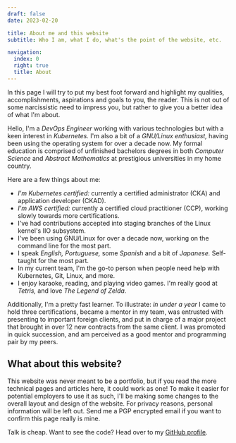```yaml
---
draft: false
date: 2023-02-20

title: About me and this website
subtitle: Who I am, what I do, what's the point of the website, etc.

navigation:
  index: 0
  right: true
  title: About
---
```


In this page I will try to put my best foot forward and highlight my qualities,
accomplishments, aspirations and goals to you, the reader. This is not out of
some narcissistic need to impress you, but rather to give you a better idea of
what I'm about.

Hello, I'm a _DevOps Engineer_ working with various technologies but with a
keen interest in _Kubernetes._ I'm also a bit of a _GNU/Linux enthusiast,_
having been using the operating system for over a decade now. My formal
education is comprised of unfinished bachelors degrees in both _Computer
Science_ and _Abstract Mathematics_ at prestigious universities in my home
country.

Here are a few things about me:

- _I'm Kubernetes certified:_ currently a certified administrator (CKA) and
  application developer (CKAD).
- _I'm AWS certified:_ currently a certified cloud practitioner (CCP), working
  slowly towards more certifications.
- I've had contributions accepted into staging branches of the Linux kernel's
  IIO subsystem.
- I've been using GNU/Linux for over a decade now, working on the command line
  for the most part.
- I speak _English, Portuguese,_ some _Spanish_ and a bit of _Japanese._
  Self-taught for the most part.
- In my current team, I'm the go-to person when people need help with
  Kubernetes, Git, Linux, and more.
- I enjoy karaoke, reading, and playing video games. I'm really good at
  _Tetris,_ and love _The Legend of Zelda._

Additionally, I'm a pretty fast learner. To illustrate: _in under a year_ I
came to hold three certifications, became a mentor in my team, was entrusted
with presenting to important foreign clients, and put in charge of a major
project that brought in over 12 new contracts from the same client. I was
promoted in quick succession, and am perceived as a good mentor and programming
pair by my peers.

## What about this website?

This website was never meant to be a portfolio, but if you read the more
technical pages and articles here, it could work as one! To make it easier for
potential employers to use it as such, I'll be making some changes to the
overall layout and design of the website. For privacy reasons, personal
information will be left out. Send me a PGP encrypted email if you want to
confirm this page really is mine.

Talk is cheap. Want to see the code? Head over to my [GitHub
profile][ghprofile].

[ghprofile]: https://github.com/d3adb5
